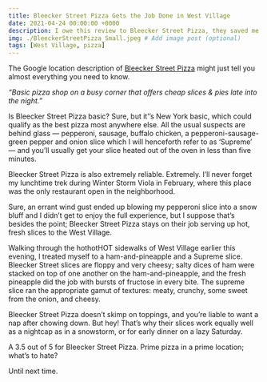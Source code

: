 ```yaml
---
title: Bleecker Street Pizza Gets the Job Done in West Village
date: 2021-04-24 00:00:00 +0000
description: I owe this review to Bleecker Street Pizza, they saved me in Winter Storm Viola
img: ./BleeckerStreetPizza_Small.jpeg # Add image post (optional)
tags: [West Village, pizza]
---
```

The Google location description of <a href='https://bleeckerstreetpizza.com/' target='blank'>Bleecker Street Pizza</a> might just tell you almost everything you need to know.

<i>“Basic pizza shop on a busy corner that offers cheap slices & pies late into the night.”</i>

Is Bleecker Street Pizza basic? Sure, but it’’s New York basic, which could qualify as the best pizza most anywhere else. All the usual suspects are behind glass — pepperoni, sausage, buffalo chicken, a pepperoni-sausage-green pepper and onion slice which I will henceforth refer to as ‘Supreme’ — and you’ll usually get your slice heated out of the oven in less than five minutes.

Bleecker Street Pizza is also extremely reliable. Extremely. I’ll never forget my lunchtime trek during Winter Storm Viola in February, where this place was the only restaurant open in the neighborhood.

Sure, an errant wind gust ended up blowing my pepperoni slice into a snow bluff and I didn’t get to enjoy the full experience, but I suppose that’s besides the point; Bleecker Street Pizza stays on their job serving up hot, fresh slices to the West Village.

Walking through the hothotHOT sidewalks of West Village earlier this evening, I treated myself to a ham-and-pineapple and a Supreme slice. Bleecker Street slices are floppy and very cheesy; salty dices of ham were stacked on top of one another on the ham-and-pineapple, and the fresh pineapple did the job with bursts of fructose in every bite. The supreme slice ran the appropriate gamut of textures: meaty, crunchy, some sweet from the onion, and cheesy.

Bleecker Street Pizza doesn’t skimp on toppings, and you’re liable to want a nap after chowing down. But hey! That’s why their slices work equally well as a nightcap as in a snowstorm, or for early dinner on a lazy Saturday.

A 3.5 out of 5 for Bleecker Street Pizza. Prime pizza in a prime location; what’s to hate?

Until next time.